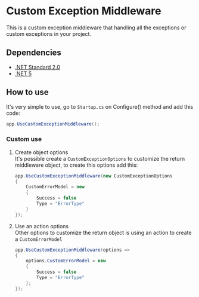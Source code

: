# Custom Exception Middleware

This is a custom exception middleware that handling all the exceptions or custom exceptions in your project.

## Dependencies

- [.NET Standard 2.0](https://docs.microsoft.com/en-us/dotnet/standard/net-standard)
- [.NET 5](https://dotnet.microsoft.com/download/dotnet/5.0)

## How to use

It's very simple to use, go to `Startup.cs` on Configure() method and add this code:

```c#
app.UseCustomExceptionMiddleware();
```

### Custom use
1. Create object options <br/>
It's possible create a `CustomExceptionOptions` to customize the return middleware object, to create this options add this:

    ```c#
    app.UseCustomExceptionMiddleware(new CustomExceptionOptions
    {
        CustomErrorModel = new
        {
            Success = false
            Type = "ErrorType"
        }
    });
    ```

2. Use an action options <br/>
Other options to customize the return object is using an action to create a `CustomErrorModel`
    ```c#
    app.UseCustomExceptionMiddleware(options =>
    {
        options.CustomErrorModel = new
        {
            Success = false
            Type = "ErrorType"
        };
    });
    ```